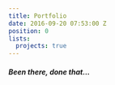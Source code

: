 ```yaml
---
title: Portfolio
date: 2016-09-20 07:53:00 Z
position: 0
lists:
  projects: true
---
```


##### Been there, done that...
